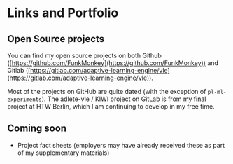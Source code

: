 # Links and Portfolio

## Open Source projects

You can find my open source projects on both Github ([https://github.com/FunkMonkey](https://github.com/FunkMonkey)) and 
Gitlab ([https://gitlab.com/adaptive-learning-engine/vle](https://gitlab.com/adaptive-learning-engine/vle)).

Most of the projects on GitHub are quite dated (with the exception of `pl-ml-experiments`). The adlete-vle / KIWI 
project on GitLab is from my final project at HTW Berlin, which I am continuing to develop in my free time.

## Coming soon

- Project fact sheets (employers may have already received these as part of my supplementary materials)
